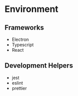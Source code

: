 # Environment

## Frameworks

- Electron
- Typescript
- React

## Development Helpers

- jest
- eslint
- prettier
